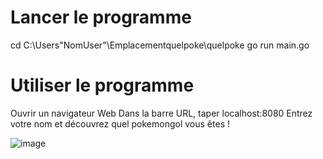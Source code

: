 # Lancer le programme
cd C:\Users\"NomUser"\Emplacementquelpoke\quelpoke
go run main.go

# Utiliser le programme
Ouvrir un navigateur Web
Dans la barre URL, taper localhost:8080
Entrez votre nom et découvrez quel pokemongol vous êtes !

![image](https://github.com/user-attachments/assets/8468b020-42b4-4770-baff-872de0c17a1f)
